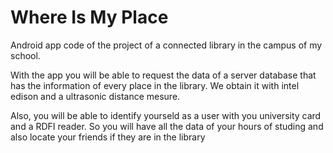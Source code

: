 <h1>Where Is My Place</h1>

Android app code of the project of a connected library in the campus of my school.

With the app you will be able to request the data of a server database that has the information of every place in the library. We obtain it with intel edison and a ultrasonic distance mesure.

Also, you will be able to identify yourseld as a user with you university card and a RDFI reader. So you will have all the data of your hours of studing and also locate your friends if they are in the library
